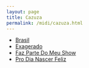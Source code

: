 ```yaml
---
layout: page
title: Cazuza
permalink: /midi/cazuza.html
---
```


* [Brasil](http://www.victor3d.com.br/midi/brasil.mid)
* [Exagerado](http://www.victor3d.com.br/midi/exagerado.mid)
* [Faz Parte Do Meu Show](http://www.victor3d.com.br/midi/faz_parte_do_meu_show.mid)
* [Pro Dia Nascer Feliz](http://www.victor3d.com.br/midi/pro_dia_nascer_feliz.mid)